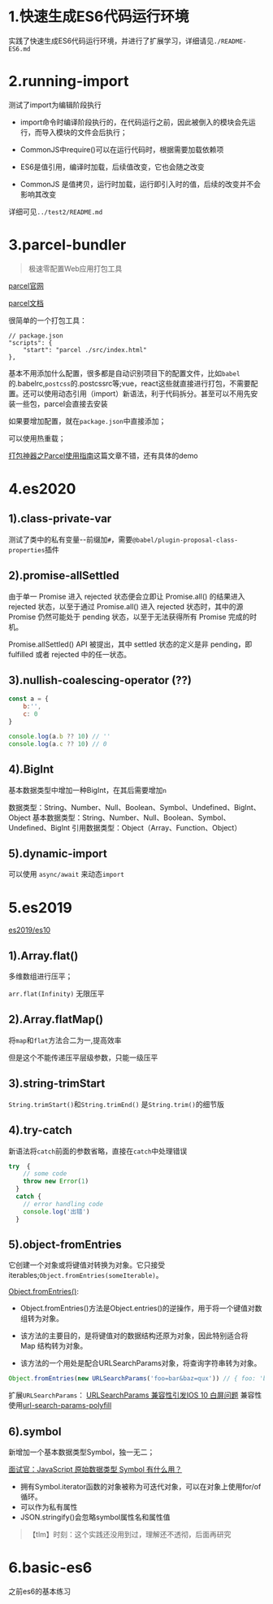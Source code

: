 # 1.快速生成ES6代码运行环境
实践了快速生成ES6代码运行环境，并进行了扩展学习，详细请见`./README-ES6.md`

# 2.running-import

测试了import为编辑阶段执行

* import命令时编译阶段执行的，在代码运行之前，因此被倒入的模块会先运行，而导入模块的文件会后执行；
* CommonJS中require()可以在运行代码时，根据需要加载依赖项


* ES6是值引用，编译时加载，后续值改变，它也会随之改变
* CommonJS 是值拷贝，运行时加载，运行即引入时的值，后续的改变并不会影响其改变

详细可见`../test2/README.md`

# 3.parcel-bundler

> 极速零配置Web应用打包工具

[parcel官网](https://parceljs.org/)

[parcel文档](https://parceljs.org/getting_started.html)

很简单的一个打包工具：

```
// package.json
"scripts": {
    "start": "parcel ./src/index.html"
},
```
基本不用添加什么配置，很多都是自动识别项目下的配置文件，比如`babel`的.babelrc,`postcss`的.postcssrc等;vue，react这些就直接进行打包，不需要配置。还可以使用动态引用（import）新语法，利于代码拆分。甚至可以不用先安装一些包，parcel会直接去安装

如果要增加配置，就在`package.json`中直接添加；

可以使用热重载；


[打包神器之Parcel使用指南](https://www.jianshu.com/p/42f98e04312f)这篇文章不错，还有具体的demo


# 4.es2020

## 1).class-private-var

测试了类中的私有变量--前缀加`#`，需要`@babel/plugin-proposal-class-properties`插件

## 2).promise-allSettled

由于单一 Promise 进入 rejected 状态便会立即让 Promise.all() 的结果进入 rejected 状态，以至于通过 Promise.all() 进入 rejected 状态时，其中的源 Promise 仍然可能处于 pending 状态，以至于无法获得所有 Promise 完成的时机。

 Promise.allSettled() API 被提出，其中 settled 状态的定义是非 pending，即 fulfilled 或者 rejected 中的任一状态。

## 3).nullish-coalescing-operator (??)

```js
const a = {
    b:'',
    c: 0
}

console.log(a.b ?? 10) // ''
console.log(a.c ?? 10) // 0
```
## 4).BigInt

基本数据类型中增加一种BigInt，在其后需要增加`n`

数据类型：String、Number、Null、Boolean、Symbol、Undefined、BigInt、Object
基本数据类型：String、Number、Null、Boolean、Symbol、Undefined、BigInt
引用数据类型：Object（Array、Function、Object）

## 5).dynamic-import

可以使用 `async/await` 来动态`import`




# 5.es2019

[es2019/es10](https://alligator.io/js/es2019/)

## 1).Array.flat()

多维数组进行压平；

`arr.flat(Infinity)` 无限压平

## 2).Array.flatMap()

将`map`和`flat`方法合二为一,提高效率

但是这个不能传递压平层级参数，只能一级压平

## 3).string-trimStart

`String.trimStart()`和`String.trimEnd()` 是`String.trim()`的细节版

## 4).try-catch

新语法将`catch`前面的参数省略，直接在`catch`中处理错误

```js
try  {
    // some code
    throw new Error(1)
  }
  catch {
    // error handling code
    console.log('出错')
  }
```

## 5).object-fromEntries

它创建一个对象或将键值对转换为对象。它只接受iterables;`Object.fromEntries(someIterable)`。


[Object.fromEntries()](https://www.cnblogs.com/sunshineForFuture/p/10432223.html):

* Object.fromEntries()方法是Object.entries()的逆操作，用于将一个键值对数组转为对象。

* 该方法的主要目的，是将键值对的数据结构还原为对象，因此特别适合将 Map 结构转为对象。

* 该方法的一个用处是配合URLSearchParams对象，将查询字符串转为对象。


```js
Object.fromEntries(new URLSearchParams('foo=bar&baz=qux')) // { foo: 'bar', baz: 'qux' }
```

扩展`URLSearchParams`：
[URLSearchParams 兼容性引发IOS 10 白屏问题](https://blog.csdn.net/u010644262/article/details/104015018)
兼容性使用[url-search-params-polyfill](https://www.npmjs.com/package/url-search-params-polyfill)


## 6).symbol

新增加一个基本数据类型Symbol，独一无二；

[面试官：JavaScript 原始数据类型 Symbol 有什么用？](https://juejin.im/post/5e89ba2ee51d4547052cf2fa)

* 拥有Symbol.iterator函数的对象被称为可迭代对象，可以在对象上使用for/of 循环。
* 可以作为私有属性
* JSON.stringify()会忽略symbol属性名和属性值 

> 【tlm】时刻：这个实践还没用到过，理解还不透彻，后面再研究

# 6.basic-es6

之前es6的基本练习
